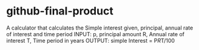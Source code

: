 # github-final-product
A calculator that calculates the Simple interest given, principal, annual rate of interest and time period
INPUT:
p, principal amount
R, Annual rate of interest
T, Time period in years
OUTPUT:
simple Interest  = P*R*T/100
